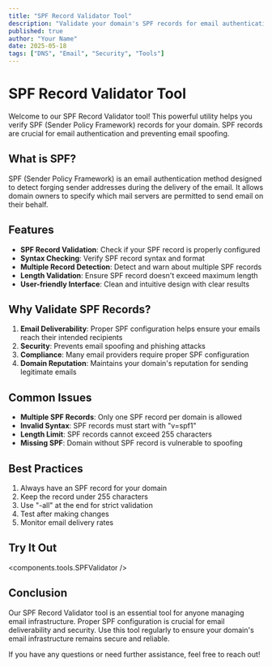 ```yaml
---
title: "SPF Record Validator Tool"
description: "Validate your domain's SPF records for email authentication"
published: true
author: "Your Name"
date: 2025-05-18
tags: ["DNS", "Email", "Security", "Tools"]
---
```


# SPF Record Validator Tool

Welcome to our SPF Record Validator tool! This powerful utility helps you verify SPF (Sender Policy Framework) records for your domain. SPF records are crucial for email authentication and preventing email spoofing.

## What is SPF?

SPF (Sender Policy Framework) is an email authentication method designed to detect forging sender addresses during the delivery of the email. It allows domain owners to specify which mail servers are permitted to send email on their behalf.

## Features

- **SPF Record Validation**: Check if your SPF record is properly configured
- **Syntax Checking**: Verify SPF record syntax and format
- **Multiple Record Detection**: Detect and warn about multiple SPF records
- **Length Validation**: Ensure SPF record doesn't exceed maximum length
- **User-friendly Interface**: Clean and intuitive design with clear results

## Why Validate SPF Records?

1. **Email Deliverability**: Proper SPF configuration helps ensure your emails reach their intended recipients
2. **Security**: Prevents email spoofing and phishing attacks
3. **Compliance**: Many email providers require proper SPF configuration
4. **Domain Reputation**: Maintains your domain's reputation for sending legitimate emails

## Common Issues

- **Multiple SPF Records**: Only one SPF record per domain is allowed
- **Invalid Syntax**: SPF records must start with "v=spf1"
- **Length Limit**: SPF records cannot exceed 255 characters
- **Missing SPF**: Domain without SPF record is vulnerable to spoofing

## Best Practices

1. Always have an SPF record for your domain
2. Keep the record under 255 characters
3. Use "-all" at the end for strict validation
4. Test after making changes
5. Monitor email delivery rates

## Try It Out

<components.tools.SPFValidator />

## Conclusion

Our SPF Record Validator tool is an essential tool for anyone managing email infrastructure. Proper SPF configuration is crucial for email deliverability and security. Use this tool regularly to ensure your domain's email infrastructure remains secure and reliable.

If you have any questions or need further assistance, feel free to reach out!
